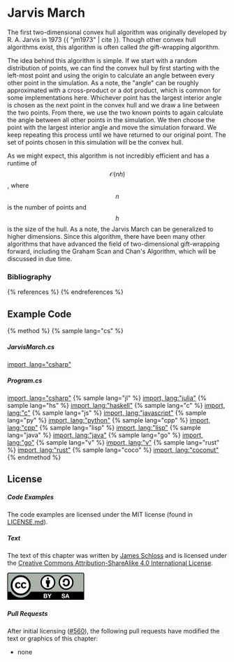 # Jarvis March

The first two-dimensional convex hull algorithm was originally developed by R. A. Jarvis in 1973 {{ "jm1973" | cite }}.
Though other convex hull algorithms exist, this algorithm is often called *the* gift-wrapping algorithm.

The idea behind this algorithm is simple.
If we start with a random distribution of points, we can find the convex hull by first starting with the left-most point and using the origin to calculate an angle between every other point in the simulation.
As a note, the "angle" can be roughly approximated with a cross-product or a dot product, which is common for some implementations here.
Whichever point has the largest interior angle is chosen as the next point in the convex hull and we draw a line between the two points.
From there, we use the two known points to again calculate the angle between all other points in the simulation.
We then choose the point with the largest interior angle and move the simulation forward.
We keep repeating this process until we have returned to our original point.
The set of points chosen in this simulation will be the convex hull.

As we might expect, this algorithm is not incredibly efficient and has a runtime of $$\mathcal{O}(nh)$$, where $$n$$ is the number of points and $$h$$ is the size of the hull.
As a note, the Jarvis March can be generalized to higher dimensions.
Since this algorithm, there have been many other algorithms that have advanced the field of two-dimensional gift-wrapping forward, including the Graham Scan and Chan's Algorithm, which will be discussed in due time.

### Bibliography

{% references %} {% endreferences %}

## Example Code

{% method %}
{% sample lang="cs" %}
##### JarvisMarch.cs
[import, lang="csharp"](code/csharp/JarvisMarch.cs)
##### Program.cs
[import, lang="csharp"](code/csharp/Program.cs)
{% sample lang="jl" %}
[import, lang:"julia"](code/julia/jarvis.jl)
{% sample lang="hs" %}
[import, lang:"haskell"](code/haskell/jarvisMarch.hs)
{% sample lang="c" %}
[import, lang:"c"](code/c/jarvis_march.c)
{% sample lang="js" %}
[import, lang:"javascript"](code/javascript/jarvis-march.js)
{% sample lang="py" %}
[import, lang:"python"](code/python/jarvis_march.py)
{% sample lang="cpp" %}
[import, lang:"cpp"](code/cpp/jarvis_march.cpp)
{% sample lang="lisp" %}
[import, lang:"lisp"](code/clisp/jarvis-march.lisp)
{% sample lang="java" %}
[import, lang:"java"](code/java/JarvisMarch.java)
{% sample lang="go" %}
[import, lang:"go"](code/go/jarvis.go)
{% sample lang="v" %}
[import, lang:"v"](code/v/jarvis.v)
{% sample lang="rust" %}
[import, lang:"rust"](code/rust/jarvis_march.rs)
{% sample lang="coco" %}
[import, lang:"coconut"](code/coconut/jarvis_march.coco)
{% endmethod %}

<script>
MathJax.Hub.Queue(["Typeset",MathJax.Hub]);
</script>

## License

##### Code Examples

The code examples are licensed under the MIT license (found in [LICENSE.md](https://github.com/algorithm-archivists/algorithm-archive/blob/main/LICENSE.md)).

##### Text

The text of this chapter was written by [James Schloss](https://github.com/leios) and is licensed under the [Creative Commons Attribution-ShareAlike 4.0 International License](https://creativecommons.org/licenses/by-sa/4.0/legalcode).

[<p><img  class="center" src="../cc/CC-BY-SA_icon.svg" /></p>](https://creativecommons.org/licenses/by-sa/4.0/)

##### Pull Requests

After initial licensing ([#560](https://github.com/algorithm-archivists/algorithm-archive/pull/560)), the following pull requests have modified the text or graphics of this chapter:
- none
